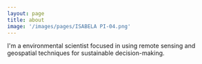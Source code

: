 ```yaml
---
layout: page
title: about
image: '/images/pages/ISABELA PI-04.png'
---
```


I'm a environmental scientist focused in using remote sensing and geospatial techniques for sustainable decision-making. 

